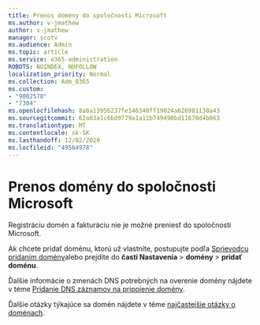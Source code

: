 ```yaml
---
title: Prenos domény do spoločnosti Microsoft
ms.author: v-jmathew
author: v-jmathew
manager: scotv
ms.audience: Admin
ms.topic: article
ms.service: o365-administration
ROBOTS: NOINDEX, NOFOLLOW
localization_priority: Normal
ms.collection: Adm_O365
ms.custom:
- "9002570"
- "7304"
ms.openlocfilehash: 8a8a13956237fe146340ff19024a626981138a43
ms.sourcegitcommit: 62a83a1c6bd9779a1a11b749490bd11670d4b063
ms.translationtype: MT
ms.contentlocale: sk-SK
ms.lasthandoff: 12/02/2020
ms.locfileid: "49564978"
---
```

# <a name="transfer-a-domain-to-microsoft"></a>Prenos domény do spoločnosti Microsoft

Registráciu domén a fakturáciu nie je možné preniesť do spoločnosti Microsoft.

Ak chcete pridať doménu, ktorú už vlastníte, postupujte podľa [Sprievodcu pridaním domény](https://admin.microsoft.com/Adminportal/Domains/Wizard)alebo prejdite do **časti Nastavenia**  >  **domény**  >  **pridať doménu**.

Ďalšie informácie o zmenách DNS potrebných na overenie domény nájdete v téme [Pridanie DNS záznamov na pripojenie domény](https://docs.microsoft.com/microsoft-365/admin/get-help-with-domains/create-dns-records-at-any-dns-hosting-provider).

Ďalšie otázky týkajúce sa domén nájdete v téme [najčastejšie otázky o doménach](https://docs.microsoft.com/microsoft-365/admin/setup/domains-faq).
